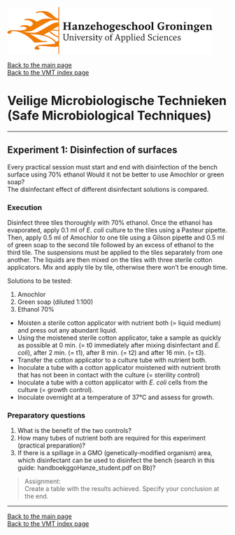 ![Hanze](../hanze/hanze.png)

[Back to the main page](../index.md)  
[Back to the VMT index page](./00_vmt_index.md)  

# Veilige Microbiologische Technieken (Safe Microbiological Techniques)

---

## Experiment 1: Disinfection of surfaces  

Every practical session must start and end with disinfection of the bench surface using 70% ethanol Would it not be better to use Amochlor or green soap?  
The disinfectant effect of different disinfectant solutions is compared.  

### Execution
Disinfect three tiles thoroughly with 70% ethanol. Once the ethanol has evaporated, apply 0.1 ml of *E. coli* culture to the tiles using a Pasteur pipette.  
Then, apply 0.5 ml of Amochlor to one tile using a Gilson pipette and 0.5 ml of green soap to the second tile followed by an excess of ethanol to the third tile. The suspensions must be applied to the tiles separately from one another. The liquids are then mixed on the tiles with three sterile cotton applicators. Mix and apply tile by tile, otherwise there won’t be enough time.  

Solutions to be tested:	 
1. Amochlor 
2. Green soap (diluted 1:100)
3. Ethanol 70%

- Moisten a sterile cotton applicator with nutrient both (= liquid medium) and press out any abundant liquid.  
- Using the moistened sterile cotton applicator, take a sample as quickly as possible at 0 min. (= t0 immediately after mixing disinfectant and *E. coli*), after 2 min. (= t1), after 8 min. (= t2) and after 16 min. (= t3).  
- Transfer the cotton applicator to a culture tube with nutrient both.  
- Inoculate a tube with a cotton applicator moistened with nutrient broth that has not been in contact with the culture (= sterility control)  
- Inoculate a tube with a cotton applicator with *E. coli* cells from the culture (= growth control).  
- Inoculate overnight at a temperature of 37°C and assess for growth.  


### Preparatory questions

1. What is the benefit of the two controls?  
2. How many tubes of nutrient both are required for this experiment (practical preparation)?  
3. If there is a spillage in a GMO (genetically-modified organism) area, which disinfectant can be used to disinfect the bench (search in this guide:  handboekggoHanze_student.pdf on Bb)?  



>Assignment:  
Create a table with the results achieved. Specify your conclusion at the end.

---

[Back to the main page](../index.md)  
[Back to the VMT index page](./00_vmt_index.md)  

<script type="text/x-mathjax-config">
  MathJax.Hub.Config({
    tex2jax: {
      inlineMath: [ ['$','$'], ["\\(","\\)"] ],
      processEscapes: true
    }
  });
</script>
    
<script type="text/javascript"
        src="https://cdn.mathjax.org/mathjax/latest/MathJax.js?config=TeX-AMS-MML_HTMLorMML">
</script>